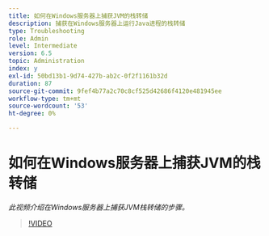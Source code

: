 ```yaml
---
title: 如何在Windows服务器上捕获JVM的栈转储
description: 捕获在Windows服务器上运行Java进程的栈转储
type: Troubleshooting
role: Admin
level: Intermediate
version: 6.5
topic: Administration
index: y
exl-id: 50bd13b1-9d74-427b-ab2c-0f2f1161b32d
duration: 87
source-git-commit: 9fef4b77a2c70c8cf525d42686f4120e481945ee
workflow-type: tm+mt
source-wordcount: '53'
ht-degree: 0%

---
```


# 如何在Windows服务器上捕获JVM的栈转储

*此视频介绍在Windows服务器上捕获JVM栈转储的步骤。*

>[!VIDEO](https://video.tv.adobe.com/v/335490?quality=12&learn=on)
